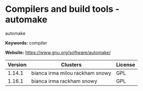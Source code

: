 # Compilers and build tools - automake

automake

**Keywords:** compiler

**Website:** <https://www.gnu.org/software/automake/>

| Version | Clusters | License |
| ------- | -------- | ------- |
| 1.14.1 | bianca irma milou rackham snowy | GPL |
| 1.16.1 | bianca irma rackham snowy | GPL |
